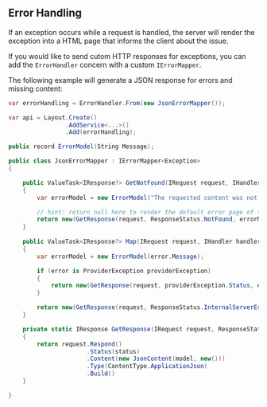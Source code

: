 ﻿## Error Handling

If an exception occurs while a request is handled, the server will render the
exception into a HTML page that informs the client about the issue.

If you would like to send cutom HTTP responses for exceptions, you can add
the `ErrorHandler` concern with a custom `IErrorMapper`.

The following example will generate a JSON response for errors and missing
content:

```csharp
var errorHandling = ErrorHandler.From(new JsonErrorMapper());

var api = Layout.Create()
                .AddService<...>()
                .Add(errorHandling);

public record ErrorModel(String Message);

public class JsonErrorMapper : IErrorMapper<Exception>
{

    public ValueTask<IResponse?> GetNotFound(IRequest request, IHandler handler)
    {
        var errorModel = new ErrorModel("The requested content was not found");

        // hint: return null here to render the default error page of the server
        return new(GetResponse(request, ResponseStatus.NotFound, errorModel));
    }
    
    public ValueTask<IResponse?> Map(IRequest request, IHandler handler, Exception error)
    {
        var errorModel = new ErrorModel(error.Message);

        if (error is ProviderException providerException)
        {
            return new(GetResponse(request, providerException.Status, errorModel));
        }

        return new(GetResponse(request, ResponseStatus.InternalServerError, errorModel));
    }

    private static IResponse GetResponse(IRequest request, ResponseStatus status, ErrorModel model)
    {
        return request.Respond()
                      .Status(status)
                      .Content(new JsonContent(model, new()))
                      .Type(ContentType.ApplicationJson)
                      .Build()
    }

}
```
